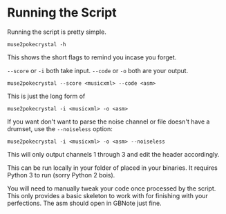 # Running the Script

Running the script is pretty simple.

```
muse2pokecrystal -h
```
This shows the short flags to remind you incase you forget.

`--score` or `-i` both take input.
`--code` or `-o` both are your output.


```
muse2pokecrystal --score <musicxml> --code <asm>
```
This is just the long form of
```
muse2pokecrystal -i <musicxml> -o <asm>
```

If you want don't want to parse the noise channel or file doesn't have a drumset,
use the `--noiseless` option:
```
muse2pokecrystal -i <musicxml> -o <asm> --noiseless
```
This will only output channels 1 through 3 and edit the header accordingly.

This can be run locally in your folder of placed in your binaries.
It requires Python 3 to run (sorry Python 2 bois).

You will need to manually tweak your code once processed by the script.
This only provides a basic skeleton to work with for finishing with your perfections.
The asm should open in GBNote just fine.

